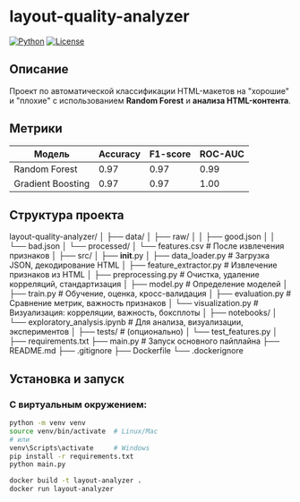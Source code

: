# layout-quality-analyzer

[![Python](https://img.shields.io/badge/python-3.9+-blue.svg)](https://www.python.org/)
[![License](https://img.shields.io/github/license/user/repo)](LICENSE)

## Описание

Проект по автоматической классификации HTML-макетов на "хорошие" и "плохие" с использованием **Random Forest** и **анализа HTML-контента**.

## Метрики

| Модель             | Accuracy | F1-score | ROC-AUC |
|--------------------|----------|----------|---------|
| Random Forest      | 0.97     | 0.97     | 0.99    |
| Gradient Boosting  | 0.97     | 0.97     | 1.00    |

## Структура проекта
layout-quality-analyzer/
│
├── data/
│   ├── raw/
│   │   ├── good.json
│   │   └── bad.json
│   └── processed/
│       └── features.csv          # После извлечения признаков
│
├── src/
│   ├── __init__.py
│   ├── data_loader.py            # Загрузка JSON, декодирование HTML
│   ├── feature_extractor.py      # Извлечение признаков из HTML
│   ├── preprocessing.py          # Очистка, удаление корреляций, стандартизация
│   ├── model.py                  # Определение моделей
│   ├── train.py                  # Обучение, оценка, кросс-валидация
│   ├── evaluation.py             # Сравнение метрик, важность признаков
│   └── visualization.py          # Визуализация: корреляции, важность, боксплоты
│
├── notebooks/
│   └── exploratory_analysis.ipynb # Для анализа, визуализации, экспериментов
│
├── tests/                        # (опционально)
│   └── test_features.py
│
├── requirements.txt
├── main.py                       # Запуск основного пайплайна
├── README.md
├── .gitignore
├── Dockerfile
└── .dockerignore                

## Установка и запуск

### С виртуальным окружением:

```bash
python -m venv venv
source venv/bin/activate  # Linux/Mac
# или
venv\Scripts\activate     # Windows
pip install -r requirements.txt
python main.py

docker build -t layout-analyzer .
docker run layout-analyzer
